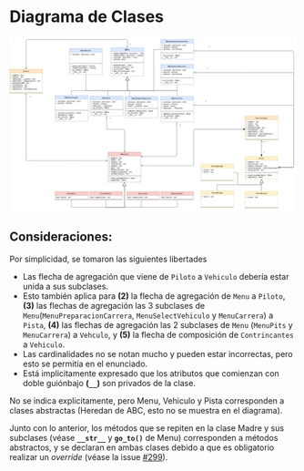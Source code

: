 # Diagrama de Clases

![diagrama](./diagrama.png)

## Consideraciones:
Por simplicidad, se tomaron las siguientes libertades
 - Las flecha de agregación que viene de `Piloto` a `Vehiculo` debería estar unida a sus subclases.
 - Esto también aplica para **(2)** la flecha de agregación de `Menu` a `Piloto`, **(3)** las flechas de agregación las 3 subclases de `Menu`(`MenuPreparacionCarrera`, `MenuSelectVehiculo` y `MenuCarrera`) a `Pista`, **(4)** las flechas de agregación las 2 subclases de `Menu` (`MenuPits` y `MenuCarrera`) a `Vehculo`, y **(5)** la flecha de composición de `Contrincantes` a `Vehiculo`. 
 - Las cardinalidades no se notan mucho y pueden estar incorrectas, pero esto se permitía en el enunciado.
 - Está implicitamente expresado que los atributos que comienzan con doble guiónbajo **(`__`)** son privados de la clase. 

No se indica explicitamente, pero Menu, Vehiculo y Pista corresponden a clases abstractas (Heredan de ABC, esto no se muestra en el diagrama).

Junto con lo anterior, los métodos que se repiten en la clase Madre y sus subclases (véase **`__str__`** y **`go_to()`** de Menu) corresponden a métodos abstractos, y se declaran en ambas clases debido a que es obligatorio realizar un *override* (véase la issue [#299](https://github.com/IIC2233/syllabus/issues/299)).
 